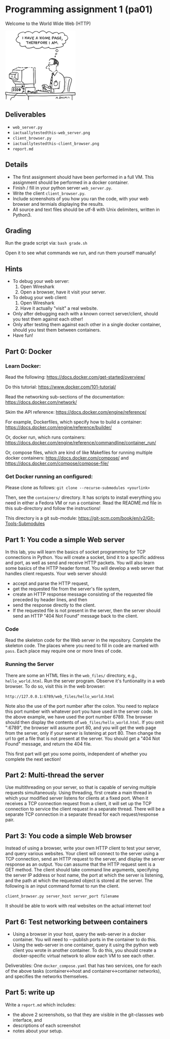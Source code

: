# Programming assignment 1 (pa01)
Welcome to the World Wide Web (HTTP)

![](ithinkthereforeiam.png)

## Deliverables
* `web_server.py`
* `iactuallytestedthis-web_server.png`
* `client_browser.py`
* `iactuallytestedthis-client_browser.png`
* `report.md`

## Details
* The first assignment should have been performed in a full VM.
This assignment should be performed in a docker container.
* Finish / fill in your python server `web_server.py`.
* Write the client `client_browser.py`.
* Include screenshots of you how you ran the code,
with your web browser and termials displaying the results.
* All source and text files should be utf-8 with Unix delimiters, written in Python3.

## Grading
Run the grade script via:
`bash grade.sh`

Open it to see what commands we run,
and run them yourself manually!

## Hints
* To debug your web server:
    1. Open Wireshark
    2. Open a browser, have it visit your server.
* To debug your web client:
    1. Open Wireshark
    2. Have it actually "visit" a real website.
* Only after debugging each with a known correct server/client,
should you test them against each other!
* Only after testing them against each other in a single docker container, 
should you test them between containers.
* Have fun!

## Part 0: Docker

### Learn Docker:
Read the following:
https://docs.docker.com/get-started/overview/

Do this tutorial:
https://www.docker.com/101-tutorial/

Read the networking sub-sections of the documentation:
https://docs.docker.com/network/

Skim the API reference:
https://docs.docker.com/engine/reference/

For example, Dockerfiles, which specify how to build a container:
https://docs.docker.com/engine/reference/builder/

Or, docker run, which runs containers:
https://docs.docker.com/engine/reference/commandline/container_run/

Or, compose files, which are kind of like Makefiles for running multiple docker containers:
https://docs.docker.com/compose/ 
and 
https://docs.docker.com/compose/compose-file/

### Get Docker running an configured:
Please clone as follows:
`git clone --recurse-submodules <yourlink>`

Then, see the `containers/` directory.
It has scripts to install everything you need in either a Fedora VM or run a container.
Read the README.md file in this sub-directory and follow the instructions!

This directory is a git sub-module:
https://git-scm.com/book/en/v2/Git-Tools-Submodules

## Part 1: You code a simple Web server
In this lab, you will learn the basics of socket programming for TCP connections in Python.
You will create a socket, bind it to a specific address and port, 
as well as send and receive HTTP packets.
You will also learn some basics of the HTTP header format.
You will develop a web server that handles client requests.
Your web server should:
* accept and parse the HTTP request, 
* get the requested file from the server's file system, 
* create an HTTP response message consisting of the requested file preceded by header lines, and then 
* send the response directly to the client.
* If the requested file is not present in the server, 
then the server should send an HTTP "404 Not Found" message back to the client.

### Code
Read the skeleton code for the Web server in the repository.
Complete the skeleton code.
The places where you need to fill in code are marked with `pass`.
Each place may require one or more lines of code.

### Running the Server
There are some an HTML files in the `web_files/` directory,
e.g., `hello_world.html`.
Run the server program.
Observe it's funtionality in a web browser.
To do so, visit this in the web browser:

`http://127.0.0.1:6789/web_files/hello_world.html`

Note also the use of the port number after the colon.
You need to replace this port number with whatever port you have used in the server code.
In the above example, we have used the port number 6789.
The browser should then display the contents of `web_files/hello_world.html`.
If you omit ":6789", the browser will assume port 80,
and you will get the web page from the server,
only if your server is listening at port 80.
Then change the url to get a file that is not present at the server. 
You should get a "404 Not Found" message, 
and return the 404 file.

This first part will get you some points,
independent of whether you complete the next section!

## Part 2: Multi-thread the server
Use multithreading on your server,
so that is capable of serving multiple requests simultaneously.
Using threading, first create a main thread in which your modified server listens for clients at a fixed port.
When it receives a TCP connection request from a client,
it will set up the TCP connection to service the client request in a separate thread.
There will be a separate TCP connection in a separate thread for each request/response pair.

## Part 3: You code a simple Web browser
Instead of using a browser,
write your own HTTP client to test your server,
and query various websites.
Your client will connect to the server using a TCP connection,
send an HTTP request to the server,
and display the server response as an output.
You can assume that the HTTP request sent is a GET method.
The client should take command line arguments,
specifying the server IP address or host name,
the port at which the server is listening,
and the path at which the requested object is stored at the server.
The following is an input command format to run the client.

`client_browser.py server_host server_port filename`

It should be able to work with real websites on the actual internet too!

## Part 6: Test networking between containers
* Using a browser in your host, query the web-server in a docker container.
You will need to --publish ports in the container to do this.
* Using the web-server in one container, query it using the python web client you wrote in another container.
To do this, you should create a docker-specific virtual network to allow each VM to see each other.

Deliverables:
One `docker_compose.yaml` that has two services, one for each of the above tasks (container<->host and container<->container networks), and specifies the networks themselves.

## Part 5: write up
Write a `report.md` which includes:
* the above 2 screenshots, so that they are visible in the git-classses web interface, and 
* descriptions of each screenshot
* notes about your setup.
